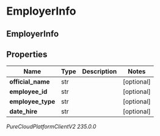 # EmployerInfo

## EmployerInfo

## Properties

|Name | Type | Description | Notes|
|------------ | ------------- | ------------- | -------------|
| **official_name** | str |  | [optional] |
| **employee_id** | str |  | [optional] |
| **employee_type** | str |  | [optional] |
| **date_hire** | str |  | [optional] |



_PureCloudPlatformClientV2 235.0.0_
